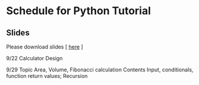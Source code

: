 # Schedule for Python Tutorial

## Slides
Please download slides [ [here](https://drive.google.com/drive/folders/1OzEq6Wt61vZHbAISLcojl9q5SR4zIld7?usp=sharing) ]

9/22	Calculator Design	
	
9/29	Topic	Area, Volume, Fibonacci calculation	
	Contents	Input, conditionals, function return values; Recursion	
